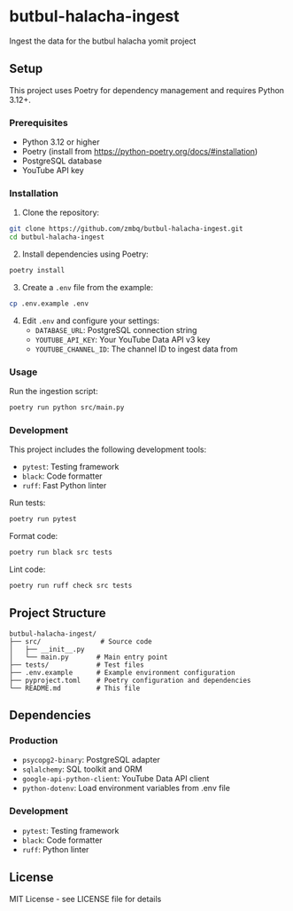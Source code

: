 # butbul-halacha-ingest

Ingest the data for the butbul halacha yomit project

## Setup

This project uses Poetry for dependency management and requires Python 3.12+.

### Prerequisites

- Python 3.12 or higher
- Poetry (install from https://python-poetry.org/docs/#installation)
- PostgreSQL database
- YouTube API key

### Installation

1. Clone the repository:
```bash
git clone https://github.com/zmbq/butbul-halacha-ingest.git
cd butbul-halacha-ingest
```

2. Install dependencies using Poetry:
```bash
poetry install
```

3. Create a `.env` file from the example:
```bash
cp .env.example .env
```

4. Edit `.env` and configure your settings:
   - `DATABASE_URL`: PostgreSQL connection string
   - `YOUTUBE_API_KEY`: Your YouTube Data API v3 key
   - `YOUTUBE_CHANNEL_ID`: The channel ID to ingest data from

### Usage

Run the ingestion script:
```bash
poetry run python src/main.py
```

### Development

This project includes the following development tools:
- `pytest`: Testing framework
- `black`: Code formatter
- `ruff`: Fast Python linter

Run tests:
```bash
poetry run pytest
```

Format code:
```bash
poetry run black src tests
```

Lint code:
```bash
poetry run ruff check src tests
```

## Project Structure

```
butbul-halacha-ingest/
├── src/               # Source code
│   ├── __init__.py
│   └── main.py       # Main entry point
├── tests/            # Test files
├── .env.example      # Example environment configuration
├── pyproject.toml    # Poetry configuration and dependencies
└── README.md         # This file
```

## Dependencies

### Production
- `psycopg2-binary`: PostgreSQL adapter
- `sqlalchemy`: SQL toolkit and ORM
- `google-api-python-client`: YouTube Data API client
- `python-dotenv`: Load environment variables from .env file

### Development
- `pytest`: Testing framework
- `black`: Code formatter
- `ruff`: Python linter

## License

MIT License - see LICENSE file for details
